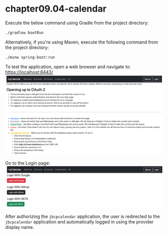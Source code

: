 # chapter09.04-calendar #

Execute the below command using Gradle from the project directory:

```shell
./gradlew bootRun
```

Alternatively, if you're using Maven, execute the following command from the project directory:

```shell
./mvnw spring-boot:run
```

To test the application, open a web browser and navigate to:
[https://localhost:8443/](https://localhost:8443/)
![img.png](docs/img.png)


Go to the Login page:
![img.png](docs/img_1.png)

After authorizing the `jbcpcalendar` application, the user is redirected to the `jbcpcalendar` application and automatically logged in using the provider display name.